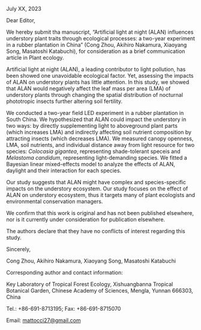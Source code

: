 July XX, 2023

Dear Editor,

We hereby submit tha manuscript, “Artificial light at night (ALAN) influences understory plant traits through ecological processes: a two-year experiment in a rubber plantation in China” (Cong Zhou, Akihiro Nakamura, Xiaoyang Song, Masatoshi Katabuchi), for consideration as a brief communication article in Plant ecology.

Artificial light at night (ALAN), a leading contributor to light pollution, has been showed one unavoidable ecological factor.
Yet, assessing the impacts of ALAN on understory plants has little attention. 
In this study, we showed that ALAN would negatively affect the leaf mass per area (LMA) of understory plants through changing the spatial distribution of nocturnal phototropic insects further altering soil fertility.  

We conducted a two-year field LED experiment in a rubber plantation in South China.
We hypothesized that ALAN could impact the understory in two ways: by directly supplementing light to aboveground plant parts (which increases LMA) and indirectly affecting soil nutrient composition by attracting insects (which decreases LMA).
We measured canopy openness, LMA, soil nutrients, and individual distance away from light resource for two species: *Colocasia gigantea*, representing shade-tolerant speceis and *Melastoma candidum*, representing light-demanding species.
We fitted a Bayesian linear mixed-effects model to analyze the effects of ALAN, daylight and their interaction for each species.

Our study suggests that ALAN might have complex and species-specific impacts on the understory ecosystem.
Our study focuses on the effect of ALAN on understory ecosystem, thus it targets many of plant ecologists and environmental conservation managers.


We confirm that this work is original and has not been published elsewhere, nor is it currently under consideration for publication elsewhere.

The authors declare that they have no conflicts of interest regarding this study.

Sincerely,

Cong Zhou, Akihiro Nakamura, Xiaoyang Song, Masatoshi Katabuchi

Corresponding author and contact information:

Key Laboratory of Tropical Forest Ecology, Xishuangbanna Tropical Botanical Garden, Chinese Academy of Sciences, Mengla, Yunnan 666303, China

Tel.: +86-691-8713195; Fax: +86-691-8715070

Email: mattocci27@gmail.com